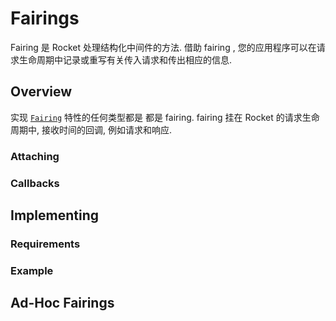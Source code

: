 # Fairings

Fairing 是 Rocket 处理结构化中间件的方法. 借助 fairing , 您的应用程序可以在请求生命周期中记录或重写有关传入请求和传出相应的信息.

## Overview

实现 [`Fairing`]() 特性的任何类型都是 都是 fairing. fairing 挂在 Rocket 的请求生命周期中, 接收时间的回调, 例如请求和响应.

### Attaching

### Callbacks

## Implementing

### Requirements

### Example

## Ad-Hoc Fairings
